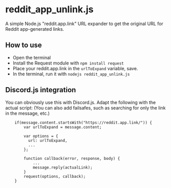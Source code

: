 # reddit_app_unlink.js
A simple Node.js "reddit.app.link" URL expander to get the original URL for Reddit app-generated links.

## How to use
- Open the terminal
- Install the Request module with `npm install request`
- Place your reddit.app.link in the `urlToExpand` variable, save.
- In the terminal, run it with `nodejs reddit_app_unlink.js`

## Discord.js integration
You can obviously use this with Discord.js.
Adapt the following with the actual script:
(You can also add failsafes, such as searching for only the link in the message, etc.)

```
	if(message.content.startsWith("https://reddit.app.link/")) { 
		var urlToExpand = message.content;

		var options = {
		  url: urlToExpand,
		  ...
		};

		function callback(error, response, body) {
			...
			message.reply(actualLink);
		}
		request(options, callback);
	}
```